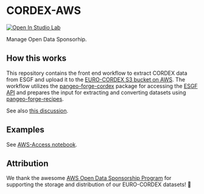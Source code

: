# CORDEX-AWS

[![Open In Studio Lab](https://studiolab.sagemaker.aws/studiolab.svg)](https://studiolab.sagemaker.aws/import/github/euro-cordex/cordex-aws/blob/master/notebooks/catalog.ipynb)

Manage Open Data Sponsorhip.

## How this works

This repository contains the front end workflow to extract CORDEX data from ESGF and upload it to the [EURO-CORDEX S3 bucket on AWS](https://registry.opendata.aws/euro-cordex). The workflow utilizes the [pangeo-forge-cordex](https://github.com/euro-cordex/pangeo-forge-cordex) package for accessing the [ESGF API](https://esgf.github.io/esg-search/ESGF_Search_RESTful_API.html) and prepares the input for extracting and converting datasets using [pangeo-forge-recipes](https://github.com/pangeo-forge/pangeo-forge-recipes).

See also [this discussion](https://github.com/orgs/WCRP-CORDEX/discussions/5).

## Examples

See [AWS-Access notebook](https://wcrp-cordex.github.io/cordex-tutorials/aws-access.html).

## Attribution

We thank the awesome [AWS Open Data Sponsorship Program](https://aws.amazon.com/de/opendata/open-data-sponsorship-program/) for supporting the
storage and distribution of our EURO-CORDEX datasets! :rocket:
